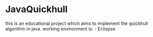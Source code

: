 # JavaQuickhull
this is an educational project which aims to implement the quickhull algorithm in java. working environment is: - Eclispse
